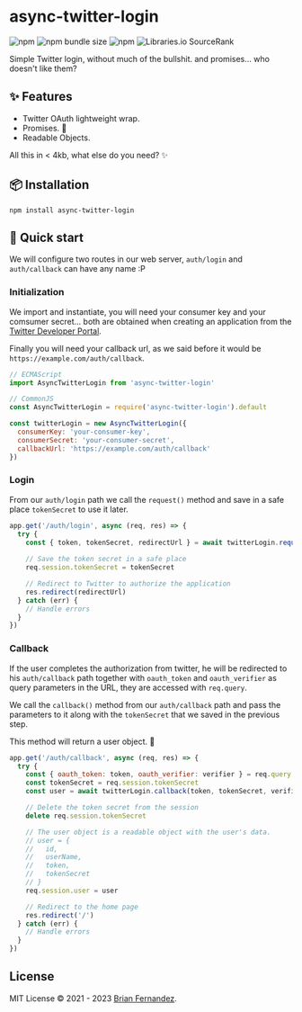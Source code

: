# async-twitter-login

![npm](https://img.shields.io/npm/v/async-twitter-login)
![npm bundle size](https://img.shields.io/bundlephobia/minzip/async-twitter-login)
![npm](https://img.shields.io/npm/dm/async-twitter-login)
![Libraries.io SourceRank](https://img.shields.io/librariesio/sourcerank/npm/async-twitter-login)

Simple Twitter login, without much of the bullshit. and promises... who doesn't like them?

## ✨ Features

* Twitter OAuth lightweight wrap.
* Promises. 🎈
* Readable Objects.

All this in < 4kb, what else do you need? ✨

## 📦 Installation

```shell
npm install async-twitter-login
```

## 🚀 Quick start

We will configure two routes in our web server, `auth/login` and `auth/callback` can have any name :P

### Initialization

We import and instantiate, you will need your consumer key and your comsumer secret... both are obtained when creating an application from the [Twitter Developer Portal](https://developer.twitter.com/en/portal/dashboard).

Finally you will need your callback url, as we said before it would be `https://example.com/auth/callback`.

```js
// ECMAScript
import AsyncTwitterLogin from 'async-twitter-login'

// CommonJS
const AsyncTwitterLogin = require('async-twitter-login').default

const twitterLogin = new AsyncTwitterLogin({
  consumerKey: 'your-consumer-key',
  consumerSecret: 'your-consumer-secret',
  callbackUrl: 'https://example.com/auth/callback'
})
```

### Login

From our `auth/login` path we call the `request()` method and save in a safe place `tokenSecret` to use it later.

```js
app.get('/auth/login', async (req, res) => {
  try {
    const { token, tokenSecret, redirectUrl } = await twitterLogin.request()
    
    // Save the token secret in a safe place
    req.session.tokenSecret = tokenSecret

    // Redirect to Twitter to authorize the application
    res.redirect(redirectUrl)
  } catch (err) {
    // Handle errors
  }
})
```

### Callback

If the user completes the authorization from twitter, he will be redirected to his `auth/callback` path together with `oauth_token` and `oauth_verifier` as query parameters in the URL, they are accessed with `req.query`.

We call the `callback()` method from our `auth/callback` path and pass the parameters to it along with the `tokenSecret` that we saved in the previous step.

This method will return a user object. 🧔

```js
app.get('/auth/callback', async (req, res) => {
  try {
    const { oauth_token: token, oauth_verifier: verifier } = req.query
    const tokenSecret = req.session.tokenSecret
    const user = await twitterLogin.callback(token, tokenSecret, verifier)

    // Delete the token secret from the session
    delete req.session.tokenSecret

    // The user object is a readable object with the user's data.
    // user = {
    //   id,
    //   userName,
    //   token,
    //   tokenSecret
    // }
    req.session.user = user

    // Redirect to the home page
    res.redirect('/')
  } catch (err) {
    // Handle errors
  }
})
```

## License

MIT License © 2021 - 2023 [Brian Fernandez](https://twitter.com/br14n_sol).
